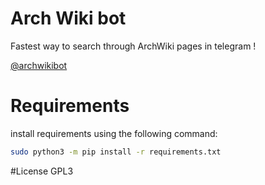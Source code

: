 # Arch Wiki bot
Fastest way to search through ArchWiki pages in telegram !

[@archwikibot](http://t.me/archwikibot)

# Requirements
install requirements using the following command:


```bash
sudo python3 -m pip install -r requirements.txt
```

#License
GPL3
